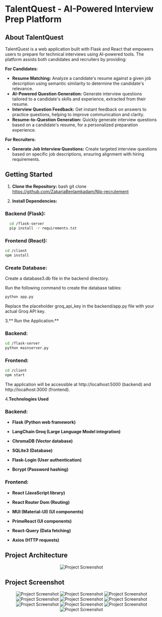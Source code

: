 # TalentQuest -  AI-Powered Interview Prep Platform 


##  About TalentQuest

TalentQuest is a web application built with Flask and React that empowers users to prepare for technical interviews using AI-powered tools. The platform assists both candidates and recruiters by providing:

**For Candidates:**

* **Resume Matching:** Analyze a candidate's resume against a given job description using  semantic similarity to determine the candidate's relevance.
* **AI-Powered Question Generation:** Generate interview questions tailored to a candidate's skills and experience, extracted from their resume.
* **Interview Question Feedback:** Get instant feedback on answers to practice questions, helping to improve communication and clarity.
* **Resume-to-Question Generation:** Quickly generate interview questions based on a candidate's resume, for a personalized preparation experience.

**For Recruiters:**

* **Generate Job Interview Questions:**  Create targeted interview questions based on specific job descriptions, ensuring alignment with hiring requirements.

## Getting Started

1. **Clone the Repository:**
   bash
   git clone https://github.com/ZakariaBenlamkadam/Nlp-recrutement


2. **Install Dependencies:**

### Backend (Flask):


```bash
  cd /flask-server
  pip install -r requirements.txt
````
    

### Frontend (React):
```bash
cd /client
npm install
```
### Create Database:

Create a database3.db file in the backend directory.

Run the following command to create the database tables:
```bash
python app.py
```

Replace the placeholder groq_api_key in the backend/app.py file with your actual Groq API key.

3.** Run the Application:**

### Backend:
```bash
cd /flask-server
python mainserver.py
```
### Frontend:
```bash
cd /client
npm start
```

The application will be accessible at http://localhost:5000 (backend) and http://localhost:3000 (frontend).

4.**Technologies Used**
### Backend:

* **Flask (Python web framework)**

* **LangChain Groq (Large Language Model integration)**

* **ChromaDB (Vector database)**

* **SQLite3 (Database)**

* **Flask-Login (User authentication)**

* **Bcrypt (Password hashing)**

### Frontend:

* **React (JavaScript library)**

* **React Router Dom (Routing)**

* **MUI (Material-UI) (UI components)**

* **PrimeReact (UI components)**

* **React-Query (Data fetching)**

* **Axios (HTTP requests)**

## Project Architecture
<div align="center">

  ![Project Screenshot](screenshots/architecture.png)

</div>


## Project Screenshot
<div align="center">





  ![Project Screenshot](screenshots/s1.png)
  ![Project Screenshot](screenshots/s2.png)
  ![Project Screenshot](screenshots/sign%20in.png)
  ![Project Screenshot](screenshots/questai.png)
  ![Project Screenshot](screenshots/resumematch.png)
  ![Project Screenshot](screenshots/resumequest.png)
  ![Project Screenshot](screenshots/settings%201.png)
  ![Project Screenshot](screenshots/settings%202.png)
  ![Project Screenshot](screenshots/pricing%201.png)
  ![Project Screenshot](screenshots/pricing%202.png)
  
  

</div>



